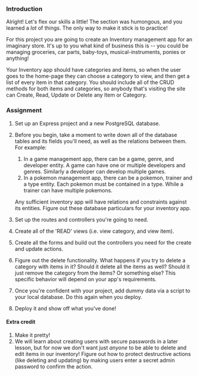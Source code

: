 ### Introduction

Alright! Let's flex our skills a little! The section was humongous, and you learned a _lot_ of things. The only way to make it stick is to practice!

For this project you are going to create an Inventory management app for an imaginary store. It's up to you what kind of business this is -- you could be managing groceries, car parts, baby-toys, musical-instruments, ponies or anything!

Your Inventory app should have categories and items, so when the user goes to the home-page they can choose a category to view, and then get a list of every item in that category. You should include all of the CRUD methods for both items and categories, so anybody that's visiting the site can Create, Read, Update or Delete any Item or Category.

### Assignment

<div class="lesson-content__panel" markdown="1">

1. Set up an Express project and a new PostgreSQL database.
1. Before you begin, take a moment to write down all of the database tables and its fields you'll need, as well as the relations between them. For example:

   1. In a game management app, there can be a game, genre, and developer entity. A game can have one or multiple developers and genres. Similarly a developer can develop multiple games.
   1. In a pokemon management app, there can be a pokemon, trainer and a type entity. Each pokemon must be contained in a type. While a trainer can have multiple pokemons.

   Any sufficient inventory app will have relations and constraints against its entities. Figure out these database particulars for your inventory app.

1. Set up the routes and controllers you're going to need.
1. Create all of the 'READ' views (i.e. view category, and view item).
1. Create all the forms and build out the controllers you need for the create and update actions.
1. Figure out the delete functionality. What happens if you try to delete a category with items in it? Should it delete all the items as well? Should it just remove the category from the items? Or something else? This specific behavior will depend on your app's requirements.
1. Once you're confident with your project, add dummy data via a script to your local database. Do this again when you deploy.
1. Deploy it and show off what you've done!

#### Extra credit

1. Make it pretty!
1. We will learn about creating users with secure passwords in a later lesson, but for now we don't want just _anyone_ to be able to delete and edit items in our inventory! Figure out how to protect destructive actions (like deleting and updating) by making users enter a secret admin password to confirm the action.

</div>
